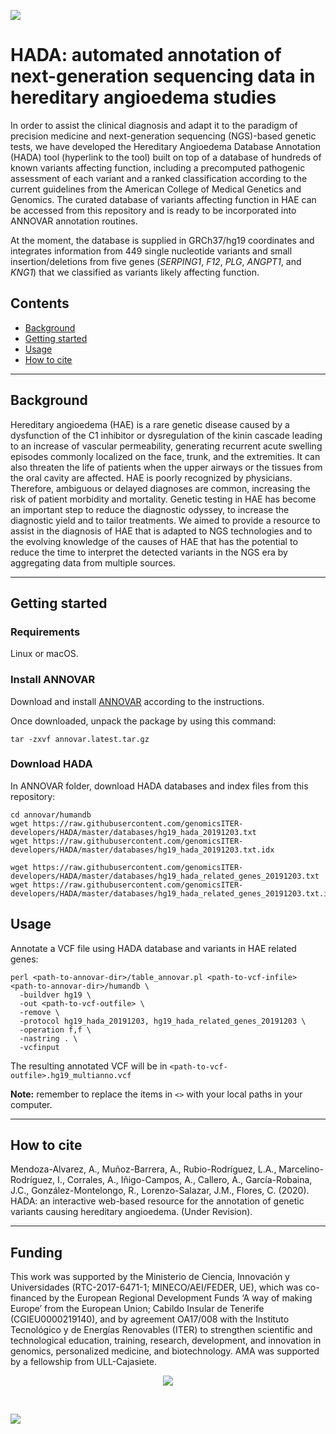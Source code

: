 ![](https://drive.google.com/uc?export=view&id=1Cciw1VFzcuRy_IT4pbN7nEZDRe-BcETe)


# HADA: automated annotation of next-generation sequencing data in hereditary angioedema studies

In order to assist the clinical diagnosis and adapt it to the paradigm of precision medicine and next-generation sequencing (NGS)-based genetic tests, we have developed the Hereditary Angioedema Database Annotation (HADA) tool (hyperlink to the tool) built on top of a database of hundreds of known variants affecting function, including a precomputed pathogenic assessment of each variant and a ranked classification according to the current guidelines from the American College of Medical Genetics and Genomics. The curated database of variants affecting function in HAE can be accessed from this repository and is ready to be incorporated into ANNOVAR annotation routines.

At the moment, the database is supplied in GRCh37/hg19 coordinates and integrates information from 449 single nucleotide variants and small insertion/deletions from five genes (*SERPING1*, *F12*, *PLG*, *ANGPT1*, and *KNG1*) that we classified as variants likely affecting function.


## Contents
* [Background](#background)
* [Getting started](#getting-started)
* [Usage](#usage)
* [How to cite](#how-to-cite)

---

## Background

Hereditary angioedema (HAE) is a rare genetic disease caused by a dysfunction of the C1 inhibitor or dysregulation of the kinin cascade leading to an increase of vascular permeability, generating recurrent acute swelling episodes commonly localized on the face, trunk, and the extremities. It can also threaten the life of patients when the upper airways or the tissues from the oral cavity are affected. HAE is poorly recognized by physicians. Therefore, ambiguous or delayed diagnoses are common, increasing the risk of patient morbidity and mortality. Genetic testing in HAE has become an important step to reduce the diagnostic odyssey, to increase the diagnostic yield and to tailor treatments. We aimed to provide a resource to assist in the diagnosis of HAE that is adapted to NGS technologies and to the evolving knowledge of the causes of HAE that has the potential to reduce the time to interpret the detected variants in the NGS era by aggregating data from multiple sources.

---

## Getting started 

### Requirements
Linux or macOS.

### Install ANNOVAR
Download and install [ANNOVAR](http://download.openbioinformatics.org/annovar_download_form.php) according to the instructions.

Once downloaded, unpack the package by using this command:

```
tar -zxvf annovar.latest.tar.gz
```

### Download HADA

In ANNOVAR folder, download HADA databases and index files from this repository:

```
cd annovar/humandb
wget https://raw.githubusercontent.com/genomicsITER-developers/HADA/master/databases/hg19_hada_20191203.txt
wget https://raw.githubusercontent.com/genomicsITER-developers/HADA/master/databases/hg19_hada_20191203.txt.idx

wget https://raw.githubusercontent.com/genomicsITER-developers/HADA/master/databases/hg19_hada_related_genes_20191203.txt
wget https://raw.githubusercontent.com/genomicsITER-developers/HADA/master/databases/hg19_hada_related_genes_20191203.txt.idx
```

## Usage

Annotate a VCF file using HADA database and variants in HAE related genes:
```
perl <path-to-annovar-dir>/table_annovar.pl <path-to-vcf-infile> <path-to-annovar-dir>/humandb \
  -buildver hg19 \
  -out <path-to-vcf-outfile> \
  -remove \
  -protocol hg19_hada_20191203, hg19_hada_related_genes_20191203 \
  -operation f,f \
  -nastring . \
  -vcfinput
```
The resulting annotated VCF will be in `<path-to-vcf-outfile>.hg19_multianno.vcf`

**Note:** remember to replace the items in `<>` with your local paths in your computer.

---

## How to cite

Mendoza-Alvarez, A., Muñoz-Barrera, A., Rubio-Rodríguez, L.A., Marcelino-Rodríguez, I., Corrales, A., Iñigo-Campos, A.,  Callero, A., García-Robaina, J.C., González-Montelongo, R., Lorenzo-Salazar, J.M., Flores, C. (2020). HADA: an interactive web-based resource for the annotation of genetic variants causing hereditary angioedema. (Under Revision).

---

## Funding
This   work   was   supported   by   the   Ministerio   de   Ciencia,    Innovación  y  Universidades  (RTC-2017-6471-1;  MINECO/AEI/FEDER,  UE),  which  was  co-financed  by  the  European   Regional Development Funds ‘A way of making Europe’ from  the  European  Union;  Cabildo Insular de Tenerife  (CGIEU0000219140),  and  by  agreement  OA17/008   with  the  Instituto  Tecnológico  y  de  Energías  Renovables   (ITER)  to  strengthen  scientific  and  technological  education,   training, research, development, and innovation in genomics,  personalized    medicine,    and    biotechnology.    AMA    was     supported  by  a  fellowship  from  ULL-Cajasiete.

<p align="center">
  <img src="https://github.com/genomicsITER/HADA/blob/master/MICIU-Agencia-y-Europa_logo.jpg" width="auto"/>
</p>
<br>

![](https://drive.google.com/uc?export=view&id=1W7_XlrTCmMkiH5XkWNYClt_3LeIuS9ZY)
